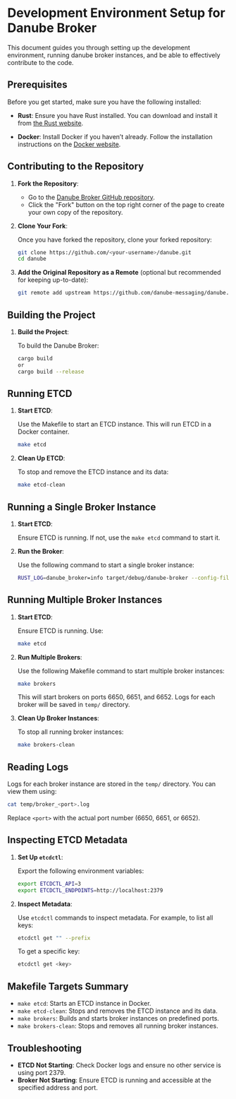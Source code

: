 # Development Environment Setup for Danube Broker

This document guides you through setting up the development environment, running danube broker instances, and be able to effectively contribute to the code.

## Prerequisites

Before you get started, make sure you have the following installed:

- **Rust**: Ensure you have Rust installed. You can download and install it from [the Rust website](https://www.rust-lang.org/tools/install).

- **Docker**: Install Docker if you haven’t already. Follow the installation instructions on the [Docker website](https://docs.docker.com/get-docker/).

## Contributing to the Repository

1. **Fork the Repository**:

   - Go to the [Danube Broker GitHub repository](https://github.com/danube-messaging/danube).
   - Click the "Fork" button on the top right corner of the page to create your own copy of the repository.

2. **Clone Your Fork**:

   Once you have forked the repository, clone your forked repository:

   ```sh
   git clone https://github.com/<your-username>/danube.git
   cd danube
   ```

3. **Add the Original Repository as a Remote** (optional but recommended for keeping up-to-date):

   ```sh
   git remote add upstream https://github.com/danube-messaging/danube.git
   ```

## Building the Project

1. **Build the Project**:

   To build the Danube Broker:

   ```sh
   cargo build 
   or  
   cargo build --release
   ```

## Running ETCD

1. **Start ETCD**:

   Use the Makefile to start an ETCD instance. This will run ETCD in a Docker container.

   ```sh
   make etcd
   ```

2. **Clean Up ETCD**:

   To stop and remove the ETCD instance and its data:

   ```sh
   make etcd-clean
   ```

## Running a Single Broker Instance

1. **Start ETCD**:

   Ensure ETCD is running. If not, use the `make etcd` command to start it.

2. **Run the Broker**:

   Use the following command to start a single broker instance:

   ```sh
   RUST_LOG=danube_broker=info target/debug/danube-broker --config-file config/danube_broker.yml
   ```

## Running Multiple Broker Instances

1. **Start ETCD**:

   Ensure ETCD is running. Use:

   ```sh
   make etcd
   ```

2. **Run Multiple Brokers**:

   Use the following Makefile command to start multiple broker instances:

   ```sh
   make brokers
   ```

   This will start brokers on ports 6650, 6651, and 6652. Logs for each broker will be saved in `temp/` directory.

3. **Clean Up Broker Instances**:

   To stop all running broker instances:

   ```sh
   make brokers-clean
   ```

## Reading Logs

Logs for each broker instance are stored in the `temp/` directory. You can view them using:

```sh
cat temp/broker_<port>.log
```

Replace `<port>` with the actual port number (6650, 6651, or 6652).

## Inspecting ETCD Metadata

1. **Set Up `etcdctl`**:

   Export the following environment variables:

   ```sh
   export ETCDCTL_API=3
   export ETCDCTL_ENDPOINTS=http://localhost:2379
   ```

2. **Inspect Metadata**:

   Use `etcdctl` commands to inspect metadata. For example, to list all keys:

   ```sh
   etcdctl get "" --prefix
   ```

   To get a specific key:

   ```sh
   etcdctl get <key>
   ```

## Makefile Targets Summary

- `make etcd`: Starts an ETCD instance in Docker.
- `make etcd-clean`: Stops and removes the ETCD instance and its data.
- `make brokers`: Builds and starts broker instances on predefined ports.
- `make brokers-clean`: Stops and removes all running broker instances.

## Troubleshooting

- **ETCD Not Starting**: Check Docker logs and ensure no other service is using port 2379.
- **Broker Not Starting**: Ensure ETCD is running and accessible at the specified address and port.
